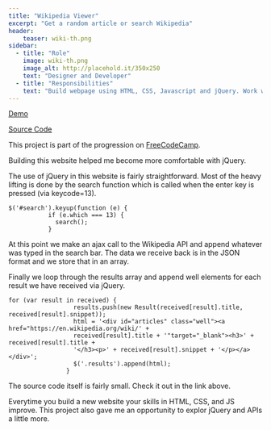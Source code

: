 ```yaml
---
title: "Wikipedia Viewer"
excerpt: "Get a random article or search Wikipedia"
header:
    teaser: wiki-th.png
sidebar:
  - title: "Role"
    image: wiki-th.png
    image_alt: http://placehold.it/350x250
    text: "Designer and Developer"
  - title: "Responsibilities"
    text: "Build webpage using HTML, CSS, Javascript and jQuery. Work with Wikipedia API"
---
```


[Demo](https://mdrakos.github.io/wikipedia-viewer/)

[Source Code](https://github.com/MDrakos/wikipedia-viewer)

This project is part of the progression on [FreeCodeCamp](http://www.freecodecamp.com).

Building this website helped me become more comfortable with jQuery.

The use of jQuery in this website is fairly straightforward. Most of the
heavy lifting is done by the search function which is called when the enter
key is pressed (via keycode=13).

```
$('#search').keyup(function (e) {
           if (e.which === 13) {
             search();
           }
```

At this point we make an ajax call to the Wikipedia API and append
whatever was typed in the search bar. The data we receive back is in
the JSON format and we store that in an array.

Finally we loop through the results array and append well elements for
each result we have received via jQuery.

```
for (var result in received) {
                  results.push(new Result(received[result].title, received[result].snippet));
                  html = '<div id="articles" class="well"><a href="https://en.wikipedia.org/wiki/' +
                  received[result].title + '"target="_blank"><h3>' + received[result].title +
                  '</h3><p>' + received[result].snippet + '</p></a></div>';
                  $('.results').append(html);
                }
 ```

The source code itself is fairly small. Check it out in the link above.

Everytime you build a new website your skills in HTML, CSS, and JS improve.
This project also gave me an opportunity to explor jQuery and APIs a little
more.
